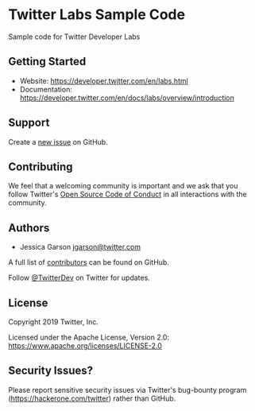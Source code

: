 # Twitter Labs Sample Code

Sample code for Twitter Developer Labs

## Getting Started

 * Website: https://developer.twitter.com/en/labs.html 
 * Documentation: https://developer.twitter.com/en/docs/labs/overview/introduction 


## Support

Create a [new issue](https://github.com/Twitter-Labs-Sample-Code/issues/new) on GitHub.

## Contributing

We feel that a welcoming community is important and we ask that you follow Twitter's
[Open Source Code of Conduct](https://github.com/twitter/code-of-conduct/blob/master/code-of-conduct.md)
in all interactions with the community.

## Authors

* Jessica Garson <jgarson@twitter.com>

A full list of [contributors](https://github.com/Twitter-Labs-Sample-Code/graphs/contributors?type=a) can be found on GitHub.

Follow [@TwitterDev](https://twitter.com/TwitterDev) on Twitter for updates.

## License

Copyright 2019 Twitter, Inc.

Licensed under the Apache License, Version 2.0: https://www.apache.org/licenses/LICENSE-2.0

## Security Issues?
Please report sensitive security issues via Twitter's bug-bounty program (https://hackerone.com/twitter) rather than GitHub.
